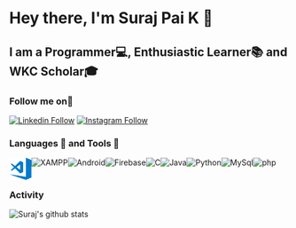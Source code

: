 # Hey there, I'm Suraj Pai K 👋

## I am a Programmer💻, Enthusiastic Learner📚 and WKC Scholar🎓

### Follow me on👀

[![Linkedin Follow](https://img.shields.io/badge/Linkedin-Follow-1197d4?style=for-the-badge&logo=linkedin&labelColor=0e76a8)](https://www.linkedin.com/in/suraj-pai-k/)
[![Instagram Follow](https://img.shields.io/badge/Instagram-Follow-e95950?style=for-the-badge&logo=Instagram&logoColor=White&labelColor=fccc63)](https://www.instagram.com/suraj_pai_k/)

### Languages 📃 and Tools :wrench: 

<a href="https://code.visualstudio.com/"> <img align="left" alt="Visual Studio Code" width="40px" src="https://raw.githubusercontent.com/github/explore/80688e429a7d4ef2fca1e82350fe8e3517d3494d/topics/visual-studio-code/visual-studio-code.png" /> </a>
<a href="https://www.apachefriends.org/index.html"> <img align="left" alt="XAMPP" src="https://upload.wikimedia.org/wikipedia/en/thumb/7/78/XAMPP_logo.svg/1200px-XAMPP_logo.svg.png" height ="42px"/> </a>
<a href="https://developer.android.com"> <img align="left" alt="Android" height ="42px" src="https://raw.githubusercontent.com/rahul-jha98/github_readme_icons/main/language_and_tools/square/android/android.svg"> </a>
<a href="https://firebase.google.com/"> <img align="left" alt="Firebase" src="https://raw.githubusercontent.com/rahul-jha98/github_readme_icons/main/language_and_tools/square/firebase/firebase.svg" height ="42px"/> </a>
<a href="https://www.learn-c.org/" target="_blank"><img align="left" alt="C" height ="42px" src="https://raw.githubusercontent.com/rahul-jha98/github_readme_icons/main/language_and_tools/square/c/c.svg"></a>
<a href="https://www.oracle.com/java/" target="_blank"><img align="left" alt="Java" height ="42px" src="https://raw.githubusercontent.com/rahul-jha98/github_readme_icons/main/language_and_tools/square/java/java.svg"></a>
<a href="https://www.python.org" target="_blank"><img align="left" alt="Python" height ="42px" src="https://raw.githubusercontent.com/rahul-jha98/github_readme_icons/main/language_and_tools/square/python/python.svg"></a>
<a href="https://www.python.org" target="_blank"><img align="left" alt="MySql" height ="42px" src="https://raw.githubusercontent.com/rahul-jha98/github_readme_icons/main/language_and_tools/square/sql/sql.svg"></a>
<a href="https://www.php.net/" target="_blank"><img align="left" alt="php" height ="42px" src="https://www.php.net/images/logos/new-php-logo.svg"></a><br/><br/>

### Activity

![Suraj's github stats](https://github-readme-stats.vercel.app/api?username=surajpai50612&theme=dark&show_icons=true)
</br>

